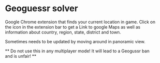 # Geoguessr solver

Google Chrome extension that finds your current location in game. 
Click on the icon in the extension bar to get a Link to google Maps as well as information about country, region, state, district and town.

Sometimes needs to be updated by moving around in panoramic view.

** Do not use this in any multiplayer mode! It will lead to a Geogussr ban and is unfair! **
